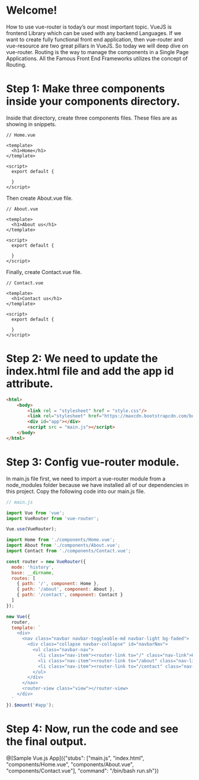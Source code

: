 # Welcome!

How to use vue-router is today’s our most important topic. VueJS is frontend Library which can be used with any backend Languages. If we want to create fully functional front end application, then vue-router and vue-resource are two great pillars in VueJS. So today we will deep dive on vue-router. Routing is the way to manage the components in a Single Page Applications. All the Famous Front End Frameworks utilizes the concept of Routing.

# Step 1: Make three components inside your components directory.

Inside that directory, create three components files. These files are as showing in snippets.

```vue
// Home.vue

<template>
  <h1>Home</h1>
</template>

<script>
  export default {

  }
</script>
```
Then create About.vue file.
```vue
// About.vue

<template>
  <h1>About us</h1>
</template>

<script>
  export default {

  }
</script>
```
Finally, create Contact.vue file.
```vue
// Contact.vue

<template>
  <h1>Contact us</h1>
</template>

<script>
  export default {

  }
</script>
```
# Step 2: We need to update the index.html file and add the app id attribute.
```html
<html>
    <body>
        <link rel = "stylesheet" href = "style.css"/>
        <link rel="stylesheet" href="https://maxcdn.bootstrapcdn.com/bootstrap/4.0.0-alpha.6/css/bootstrap.min.css" integrity="sha384-rwoIResjU2yc3z8GV/NPeZWAv56rSmLldC3R/AZzGRnGxQQKnKkoFVhFQhNUwEyJ" crossorigin="anonymous">
        <div id="app"></div>
        <script src = "main.js"></script>
    </body>
</html>
```
 # Step 3: Config vue-router module.

 In main.js file first, we need to import a vue-router module from a node_modules folder because we have installed all of our dependencies in this project. Copy the following code into our main.js file.

```javascript
// main.js

import Vue from 'vue';
import VueRouter from 'vue-router';

Vue.use(VueRouter);

import Home from './components/Home.vue';
import About from './components/About.vue';
import Contact from './components/Contact.vue';

const router = new VueRouter({
  mode: 'history',
  base: __dirname,
  routes: [
    { path: '/', component: Home },
    { path: '/about', component: About },
    { path: '/contact', component: Contact }
  ]
});

new Vue({
  router,
  template: `
    <div>
      <nav class="navbar navbar-toggleable-md navbar-light bg-faded">
        <div class="collapse navbar-collapse" id="navbarNav">
          <ul class="navbar-nav">
            <li class="nav-item"><router-link to="/" class="nav-link">Home</router-link></li>
            <li class="nav-item"><router-link to="/about" class="nav-link">About</router-link></li>
            <li class="nav-item"><router-link to="/contact" class="nav-link">Contact</router-link></li>
          </ul>
        </div>
      </nav>
      <router-view class="view"></router-view>
    </div>
  `
}).$mount('#app');
```

# Step 4: Now, run the code and see the final output.

@[Sample Vue.js App]({"stubs": ["main.js", "index.html", "components/Home.vue", "components/About.vue", "components/Contact.vue"], "command": "/bin/bash run.sh"})
